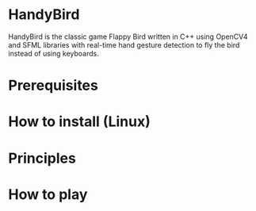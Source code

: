# HandyBird
HandyBird is the classic game Flappy Bird written in C++ using OpenCV4 and SFML libraries with real-time hand gesture detection to fly the bird instead of using keyboards.

# Prerequisites

# How to install (Linux)

# Principles

# How to play
